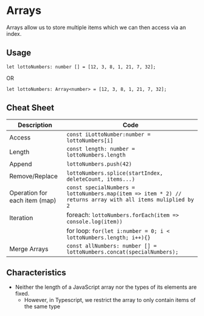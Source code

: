 # Arrays
Arrays allow us to store multiple items which we can then access via an index. 

## Usage
```
let lottoNumbers: number [] = [12, 3, 8, 1, 21, 7, 32];
```
OR
```
let lottoNumbers: Array<number> = [12, 3, 8, 1, 21, 7, 32];
```

## Cheat Sheet
|Description|Code|
|---------|-----|
|Access|`const iLottoNumber:number = lottoNumbers[i]`|
|Length|`const length: number = lottoNumbers.length`|
|Append|`lottoNumbers.push(42)`|
|Remove/Replace|`lottoNumbers.splice(startIndex, deleteCount, items...)`|
|Operation for each item (map)|`const specialNumbers = lottoNumbers.map(item => item * 2) // returns array with all items muliplied by 2`|
|Iteration|foreach: `lottoNumbers.forEach(item => console.log(item))`|
||for loop: `for(let i:number = 0; i < lottoNumbers.length; i++){}`|
|Merge Arrays|`const allNumbers: number [] = lottoNumbers.concat(specialNumbers);`|

## Characteristics
* Neither the length of a JavaScript array nor the types of its elements are fixed.
    * However, in Typescript, we restrict the array to only contain items of the same type
